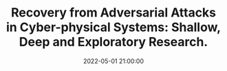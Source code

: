 ---
layout: research
title:  "Recovery from Adversarial Attacks in Cyber-physical Systems: Shallow, Deep and Exploratory Research."
rinfo: <a href="https://sites.google.com/seas.upenn.edu/pelu/">Pengyuan Lu</a>, <a href="https://linzhang.org/">Lin Zhang</a>, <a href="https://www.linkedin.com/in/mengyu-liu-6177b4b5/">Mengyu Liu</a>, <u>Kaustubh Sridhar</u>, <a href="https://sites.google.com/site/fanxink/">Fanxin Kong</a>, <a href="https://www.cis.upenn.edu/~sokolsky/">Oleg Sokolsky</a>, <a href="https://www.cis.upenn.edu/~lee/home/index.shtml">Insup Lee</a>. Submitted to ACM Computing Surveys.
pdf: https://drive.google.com/file/d/1V7t97x7W-gmYD3CkcRPnZJGLMHa6D7H1/view?usp=sharing
date:   2022-05-01 21:00:00
types: []
tags: [all, CPS safety and security]
category: code
comments: true
externalimg: assets/survey.png
---